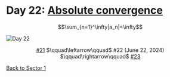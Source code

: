 # Day 22: [Absolute convergence](https://en.wikipedia.org/wiki/Absolute_convergence)

$$\sum_{n=1}^\infty|a_n|<\infty$$

<picture><img alt="Day 22" src="0022.png"></picture>

<center><a href="0021.html">#21</a> $\qquad\leftarrow\qquad$ #22 (June 22, 2024) $\qquad\rightarrow\qquad$ <a href="0023.html">#23</a></center>

[Back to Sector 1](../0-63.md)